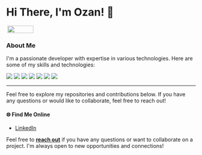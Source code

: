 # Hi There, I'm Ozan!  👋

<div style="display: flex; justify-content: space-between;">
 
  <img align="right"  width="37%" src="https://github-readme-stats.vercel.app/api/top-langs/?username=Ozan-sert&layout=compact" />
</div>

### About Me

I'm a passionate developer with expertise in various technologies. Here are some of my skills and technologies:

<div>
  <img src="https://img.shields.io/badge/go-%2300ADD8.svg?style=for-the-badge&logo=go&logoColor=white" />
  <img src="https://img.shields.io/badge/javascript-%23323330.svg?style=for-the-badge&logo=javascript&logoColor=%23F7DF1E" />
  <img src="https://img.shields.io/badge/java-%23ED8B00.svg?style=for-the-badge&logo=openjdk&logoColor=white" />
  <img src="https://img.shields.io/badge/typescript-%23007ACC.svg?style=for-the-badge&logo=typescript&logoColor=white" />
  <img src="https://img.shields.io/badge/node.js-6DA55F?style=for-the-badge&logo=node.js&logoColor=white" />
  <img src="https://img.shields.io/badge/react-%2320232a.svg?style=for-the-badge&logo=react&logoColor=%2361DAFB" />
  <img src="https://img.shields.io/badge/redux-%23593d88.svg?style=for-the-badge&logo=redux&logoColor=white" />
</div>

---

Feel free to explore my repositories and contributions below. If you have any questions or would like to collaborate, feel free to reach out!

#### 🌐 Find Me Online

- [LinkedIn](https://www.linkedin.com/in/Ozan-sert)

Feel free to [**reach out**](mailto:ozansert1993@gmail.com) if you have any questions or want to collaborate on a project. I'm always open to new opportunities and connections!
